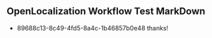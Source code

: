 ## OpenLocalization Workflow Test MarkDown
* 89688c13-8c49-4fd5-8a4c-1b46857b0e48 
thanks!<!--HONumber=Mar16_HO2-->

